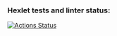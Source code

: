 ### Hexlet tests and linter status:
[![Actions Status](https://github.com/mitryagin1/python-project-49/workflows/hexlet-check/badge.svg)](https://github.com/mitryagin1/python-project-49/actions)